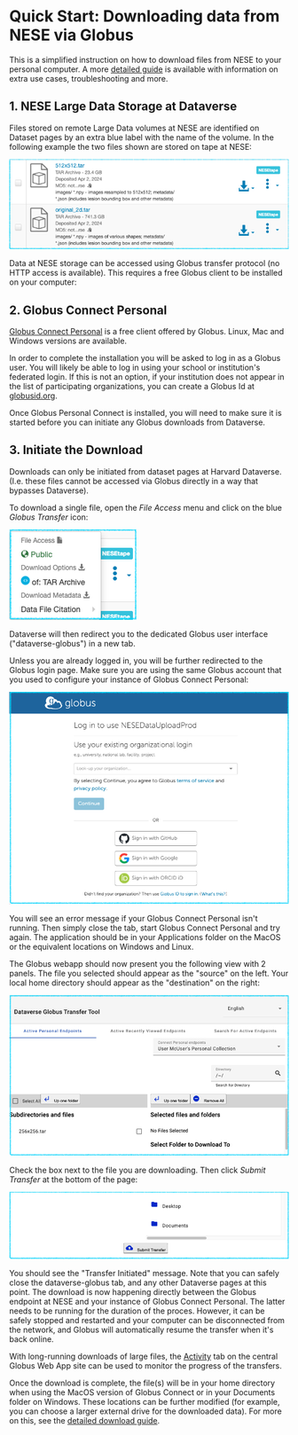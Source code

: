 # Quick Start: Downloading data from NESE via Globus

This is a simplified instruction on how to download files from NESE to your personal computer. A more [detailed guide](download.md) is available with information on extra use cases, troubleshooting and more. 

## 1. NESE Large Data Storage at Dataverse 

Files stored on remote Large Data volumes at NESE are identified on Dataset pages by an extra blue label with the name of the volume. In the following example the two files shown are stored on tape at NESE: 

![NESEtape Datafiles](NESETapeDatafiles.png)

Data at NESE storage can be accessed using Globus transfer protocol (no HTTP access is available). This requires a free Globus client to be installed on your computer:

## 2. Globus Connect Personal 

[Globus Connect Personal](https://www.globus.org/globus-connect-personal) is a free client offered by Globus. Linux, Mac and Windows versions are available.

In order to complete the installation you will be asked to log in as a Globus user. You will likely be able to log in using your school or institution's federated login. If this is not an option, if your institution does not appear in the list of participating organizations, you can create a Globus Id at [globusid.org](https://www.globusid.org).

Once Globus Personal Connect is installed, you will need to make sure it is started before you can initiate any Globus downloads from Dataverse.

## 3. Initiate the Download

Downloads can only be initiated from dataset pages at Harvard Dataverse. (I.e. these files cannot be accessed via Globus directly in a way that bypasses Dataverse).    

To download a single file, open the _File Access_ menu and click on the blue _Globus Transfer_ icon:

![Globus Download Menu](GlobusDownloadMenu.png)

Dataverse will then redirect you to the dedicated Globus user interface ("dataverse-globus") in a new tab.

Unless you are already logged in, you will be further redirected to the Globus login page. Make sure you are using the same Globus account that you used to configure your instance of Globus Connect Personal:

![Dataverse Globus App Login](DataverseGlobusAppLogin_.png)

You will see an error message if your Globus Connect Personal isn't running. Then simply close the tab, start Globus Connect Personal and try again. The application should be in your Applications folder on the MacOS or the equivalent locations on Windows and Linux. 

The Globus webapp should now present you the following view with 2 panels. The file you selected should appear as the "source" on the left. Your local home directory should appear as the "destination" on the right:


![Dataverse Globus App Download View](DataverseGlobusAppDownload_.png)

Check the box next to the file you are downloading. Then click _Submit Transfer_ at the bottom of the page:

![Dataverse Globus App Submit Transfer](DataverseGlobusAppSubmitDownload.png)

You should see the "Transfer Initiated" message. Note that you can safely close the dataverse-globus tab, and any other Dataverse pages at this point. The download is now happening directly between the Globus endpoint at NESE and your instance of Globus Connect Personal. The latter needs to be running for the duration of the proces. However, it can be safely stopped and restarted and your computer can be disconnected from the network, and Globus will automatically resume the transfer when it's back online.  

With long-running downloads of large files, the [Activity](https://app.globus.org/activity) tab on the central Globus Web App site can be used to monitor the progress of the transfers.

Once the download is complete, the file(s) will be in your home directory when using the MacOS version of Globus Connect or in your Documents folder on Windows. These locations can be further modified (for example, you can choose a larger external drive for the downloaded data). For more on this, see the [detailed download guide](download.md).   

